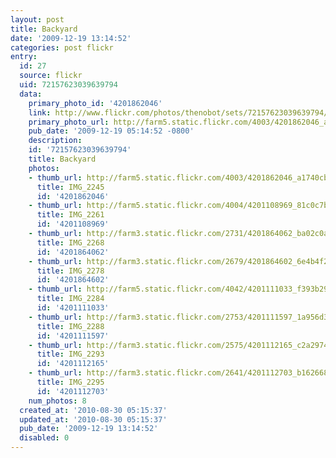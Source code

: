 ```yaml
---
layout: post
title: Backyard
date: '2009-12-19 13:14:52'
categories: post flickr
entry:
  id: 27
  source: flickr
  uid: 72157623039639794
  data:
    primary_photo_id: '4201862046'
    link: http://www.flickr.com/photos/thenobot/sets/72157623039639794/
    primary_photo_url: http://farm5.static.flickr.com/4003/4201862046_a1740cbaca_m.jpg
    pub_date: '2009-12-19 05:14:52 -0800'
    description: 
    id: '72157623039639794'
    title: Backyard
    photos:
    - thumb_url: http://farm5.static.flickr.com/4003/4201862046_a1740cbaca_s.jpg
      title: IMG_2245
      id: '4201862046'
    - thumb_url: http://farm5.static.flickr.com/4004/4201108969_81c0c7b966_s.jpg
      title: IMG_2261
      id: '4201108969'
    - thumb_url: http://farm3.static.flickr.com/2731/4201864062_ba02c0af16_s.jpg
      title: IMG_2268
      id: '4201864062'
    - thumb_url: http://farm3.static.flickr.com/2679/4201864602_6e4b4f29a8_s.jpg
      title: IMG_2278
      id: '4201864602'
    - thumb_url: http://farm5.static.flickr.com/4042/4201111033_f393b293b4_s.jpg
      title: IMG_2284
      id: '4201111033'
    - thumb_url: http://farm3.static.flickr.com/2753/4201111597_1a956d373f_s.jpg
      title: IMG_2288
      id: '4201111597'
    - thumb_url: http://farm3.static.flickr.com/2575/4201112165_c2a2974965_s.jpg
      title: IMG_2293
      id: '4201112165'
    - thumb_url: http://farm3.static.flickr.com/2641/4201112703_b1626681ba_s.jpg
      title: IMG_2295
      id: '4201112703'
    num_photos: 8
  created_at: '2010-08-30 05:15:37'
  updated_at: '2010-08-30 05:15:37'
  pub_date: '2009-12-19 13:14:52'
  disabled: 0
---
```


